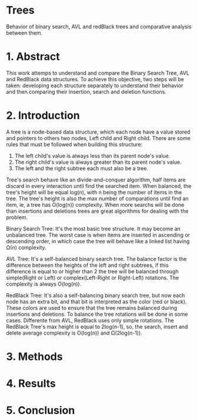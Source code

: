 # Trees
Behavior of binary search, AVL and redBlack trees and comparative analysis between them.

# 1. Abstract
   This work attemps to understand and compare the Binary Search Tree, AVL and RedBlack data structures. To achieve this objective, two steps will be taken: developing each structure separately to understand their behavior and then comparing their insertion, search and deletion functions.

# 2. Introduction
   A tree is a node-based data structure, which each node have a value stored and pointers to others two nodes, Left child  and Right child.
   There are some rules that must be followed when building this structure:
   1. The left child's value is always less than its parent node's value.
   2. The right child's value is always greater than its parent node's value.
   3. The left and the right subtree each must also be a tree.
   
   Tree's search behave like an divide-and-conquer algorithm, half items are discard in every interaction until find the searched item. When balanced, the tree's height will be equal log(n), with n being the number of items in the tree. The tree's height is also the max number of comparations until find an item, ie, a tree has O(log(n)) complexity. When more searchs will be done than insertions and deletions trees are great algorithms for dealing with the problem.
   
   Binary Search Tree: It's the most basic tree structure. It may become an unbalanced tree. The worst case is when items are inserted in ascending or descending order, in which case the tree will behave like a linked list having Ω(n) complexity.
   
   AVL Tree: It's a self-balanced binary search tree. The balance factor is the difference between the heights of the left and right subtrees, if this difference is equal to or higher than 2 the tree will be balanced through simple(Right or Left) or complex(Left-Right or Right-Left) rotations. The complexity is always O(log(n)).
   
   RedBlack Tree: It's also a self-balancing binary search tree, but now each node has an extra bit, and that bit is interpreted as the color (red or black). These colors are used to ensure that the tree remains balanced during insertions and deletions. To balance the tree rotations will be done in some cases. Differente from AVL, RedBlack uses only simple rotations. The RedBlack Tree's max height is equal to 2log(n-1), so, the search, insert and delete average complexity is O(log(n)) and Ω(2log(n-1)).

# 3. Methods
  
  
# 4. Results

# 5. Conclusion
